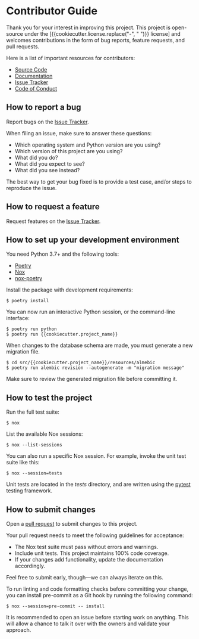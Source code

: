 # Contributor Guide

Thank you for your interest in improving this project.
This project is open-source under the [{{cookiecutter.license.replace("-", " ")}} license] and
welcomes contributions in the form of bug reports, feature requests, and pull requests.

Here is a list of important resources for contributors:

- [Source Code]
- [Documentation]
- [Issue Tracker]
- [Code of Conduct]

[{{cookiecutter.license.replace("-", " ").lower()}} license]: https://opensource.org/licenses/{{cookiecutter.license}}
[source code]: https://github.com/{{cookiecutter.github_user}}/{{cookiecutter.project_name}}
[documentation]: https://{{cookiecutter.project_name}}.readthedocs.io/
[issue tracker]: https://github.com/{{cookiecutter.github_user}}/{{cookiecutter.project_name}}/issues

## How to report a bug

Report bugs on the [Issue Tracker].

When filing an issue, make sure to answer these questions:

- Which operating system and Python version are you using?
- Which version of this project are you using?
- What did you do?
- What did you expect to see?
- What did you see instead?

The best way to get your bug fixed is to provide a test case,
and/or steps to reproduce the issue.

## How to request a feature

Request features on the [Issue Tracker].

## How to set up your development environment

You need Python 3.7+ and the following tools:

- [Poetry]
- [Nox]
- [nox-poetry]

Install the package with development requirements:

```console
$ poetry install
```

You can now run an interactive Python session,
or the command-line interface:

```console
$ poetry run python
$ poetry run {{cookiecutter.project_name}}
```

[poetry]: https://python-poetry.org/
[nox]: https://nox.thea.codes/
[nox-poetry]: https://nox-poetry.readthedocs.io/

When changes to the database schema are made, you must generate a new migration file.

```console
$ cd src/{{cookiecutter.project_name}}/resources/almebic
$ poetry run alembic revision --autogenerate -m "migration message"
```

Make sure to review the generated migration file before committing it.

## How to test the project

Run the full test suite:

```console
$ nox
```

List the available Nox sessions:

```console
$ nox --list-sessions
```

You can also run a specific Nox session.
For example, invoke the unit test suite like this:

```console
$ nox --session=tests
```

Unit tests are located in the _tests_ directory,
and are written using the [pytest] testing framework.

[pytest]: https://pytest.readthedocs.io/

## How to submit changes

Open a [pull request] to submit changes to this project.

Your pull request needs to meet the following guidelines for acceptance:

- The Nox test suite must pass without errors and warnings.
- Include unit tests. This project maintains 100% code coverage.
- If your changes add functionality, update the documentation accordingly.

Feel free to submit early, though—we can always iterate on this.

To run linting and code formatting checks before committing your change, you can install pre-commit as a Git hook by running the following command:

```console
$ nox --session=pre-commit -- install
```

It is recommended to open an issue before starting work on anything.
This will allow a chance to talk it over with the owners and validate your approach.

[pull request]: https://github.com/{{cookiecutter.github_user}}/{{cookiecutter.project_name}}/pulls

<!-- github-only -->

[code of conduct]: CODE_OF_CONDUCT.md
